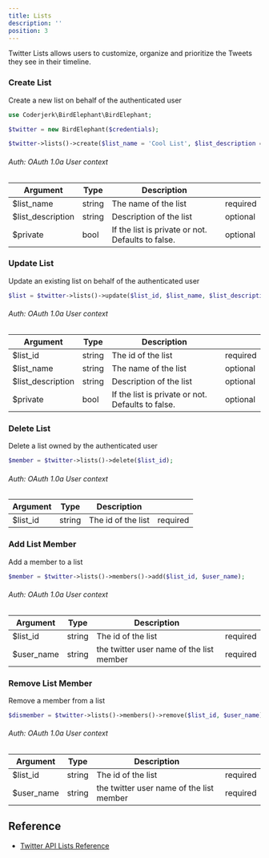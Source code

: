 ```yaml
---
title: Lists
description: ''
position: 3
---
```


Twitter Lists allows users to customize, organize and prioritize the Tweets they see in their timeline.

### Create List
Create a new list on behalf of the authenticated user

```php
use Coderjerk\BirdElephant\BirdElephant;

$twitter = new BirdElephant($credentials);

$twitter->lists()->create($list_name = 'Cool List', $list_description = 'testing', $private = false);
```

###### Auth: OAuth 1.0a User context

 | Argument         | Type   | Description                                             |          |
 |------------------|--------|---------------------------------------------------------|----------|
 | $list_name       | string | The name of the list                                    | required |
 | $list_description| string | Description of the list                                 | optional |
 | $private         | bool   | If the list is private or not. Defaults to false.       | optional |

### Update List
Update an existing list on behalf of the authenticated user

```php
$list = $twitter->lists()->update($list_id, $list_name, $list_description, $private);
```

###### Auth: OAuth 1.0a User context

 | Argument          | Type   | Description                                       |          |
 |-------------------|--------|---------------------------------------------------|----------|
 | $list_id          | string | The id of the list                                | required |
 | $list_name        | string | The name of the list                              | optional |
 | $list_description | string | Description of the list                           | optional |
 | $private          | bool   | If the list is private or not. Defaults to false. | optional |


### Delete List
Delete a list owned by the authenticated user

```php
$member = $twitter->lists()->delete($list_id);
```

###### Auth: OAuth 1.0a User context

 | Argument          | Type   | Description                                       |          |
 |-------------------|--------|---------------------------------------------------|----------|
 | $list_id          | string | The id of the list                                | required |


### Add List Member
Add a member to a list

```php
$member = $twitter->lists()->members()->add($list_id, $user_name);
```

###### Auth: OAuth 1.0a User context
 | Argument | Type   | Description        |          |
 |----------|--------|--------------------|----------|
 | $list_id | string | The id of the list | required |
 | $user_name     | string | the twitter user name of the list member           | required|

### Remove List Member
Remove a member from a list

```php
$dismember = $twitter->lists()->members()->remove($list_id, $user_name);
```

###### Auth: OAuth 1.0a User context
 | Argument   | Type   | Description                               |          |
 |------------|--------|-------------------------------------------|----------|
 | $list_id   | string | The id of the list                        | required |
 | $user_name | string | the twitter user name of the list member | required |

## Reference
- [Twitter API Lists Reference](https://developer.twitter.com/en/docs/twitter-api/lists/manage-lists/api-reference)



